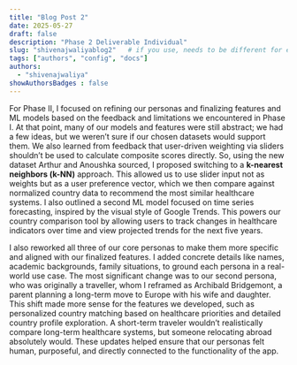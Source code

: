 ```yaml
---
title: "Blog Post 2"
date: 2025-05-27
draft: false
description: "Phase 2 Deliverable Individual"
slug: "shivenajwaliyablog2"   # if you use, needs to be different for every post
tags: ["authors", "config", "docs"]
authors:
  - "shivenajwaliya"
showAuthorsBadges : false
---
```


For Phase II, I focused on refining our personas and finalizing features and ML models based on the feedback and limitations we encountered in Phase I. At that point, many of our models and features were still abstract; we had a few ideas, but we weren’t sure if our chosen datasets would support them. We also learned from feedback that user-driven weighting via sliders shouldn’t be used to calculate composite scores directly. So, using the new dataset Arthur and Anoushka sourced, I proposed switching to a **k-nearest neighbors (k-NN)** approach. This allowed us to use slider input not as weights but as a user preference vector, which we then compare against normalized country data to recommend the most similar healthcare systems. I also outlined a second ML model focused on time series forecasting, inspired by the visual style of Google Trends. This powers our country comparison tool by allowing users to track changes in healthcare indicators over time and view projected trends for the next five years.

I also reworked all three of our core personas to make them more specific and aligned with our finalized features. I added concrete details like names, academic backgrounds, family situations, to ground each persona in a real-world use case. The most significant change was to our second persona, who was originally a traveller, whom I reframed as Archibald Bridgemont, a parent planning a long-term move to Europe with his wife and daughter. This shift made more sense for the features we developed, such as personalized country matching based on healthcare priorities and detailed country profile exploration. A short-term traveler wouldn’t realistically compare long-term healthcare systems, but someone relocating abroad absolutely would. These updates helped ensure that our personas felt human, purposeful, and directly connected to the functionality of the app.

